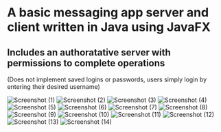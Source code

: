 # A basic messaging app server and client written in Java using JavaFX

## Includes an authoratative server with permissions to complete operations

(Does not implement saved logins or passwords, users simply login by entering their desired username)

![Screenshot (1)](https://github.com/YanniSperon/MessagingApp/blob/main/MessagingAppClient/assets/Screenshot%20(1).png)
![Screenshot (2)](https://github.com/YanniSperon/MessagingApp/blob/main/MessagingAppClient/assets/Screenshot%20(2).png)
![Screenshot (3)](https://github.com/YanniSperon/MessagingApp/blob/main/MessagingAppClient/assets/Screenshot%20(3).png)
![Screenshot (4)](https://github.com/YanniSperon/MessagingApp/blob/main/MessagingAppClient/assets/Screenshot%20(4).png)
![Screenshot (5)](https://github.com/YanniSperon/MessagingApp/blob/main/MessagingAppClient/assets/Screenshot%20(5).png)
![Screenshot (6)](https://github.com/YanniSperon/MessagingApp/blob/main/MessagingAppClient/assets/Screenshot%20(6).png)
![Screenshot (7)](https://github.com/YanniSperon/MessagingApp/blob/main/MessagingAppClient/assets/Screenshot%20(7).png)
![Screenshot (8)](https://github.com/YanniSperon/MessagingApp/blob/main/MessagingAppClient/assets/Screenshot%20(8).png)
![Screenshot (9)](https://github.com/YanniSperon/MessagingApp/blob/main/MessagingAppClient/assets/Screenshot%20(9).png)
![Screenshot (10)](https://github.com/YanniSperon/MessagingApp/blob/main/MessagingAppClient/assets/Screenshot%20(10).png)
![Screenshot (11)](https://github.com/YanniSperon/MessagingApp/blob/main/MessagingAppClient/assets/Screenshot%20(11).png)
![Screenshot (12)](https://github.com/YanniSperon/MessagingApp/blob/main/MessagingAppClient/assets/Screenshot%20(12).png)
![Screenshot (13)](https://github.com/YanniSperon/MessagingApp/blob/main/MessagingAppClient/assets/Screenshot%20(13).png)
![Screenshot (14)](https://github.com/YanniSperon/MessagingApp/blob/main/MessagingAppClient/assets/Screenshot%20(14).png)
